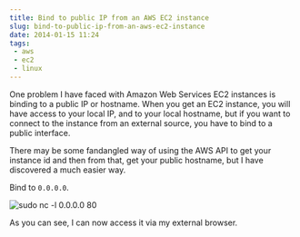 ---title: Bind to public IP from an AWS EC2 instanceslug: bind-to-public-ip-from-an-aws-ec2-instancedate: 2014-01-15 11:24tags:  - aws - ec2 - linux---One problem I have faced with Amazon Web Services EC2 instances is binding to a public IP or hostname. When you get an EC2 instance, you will have access to your local IP, and to your local hostname, but if you want to connect to the instance from an external source, you have to bind to a public interface.

There may be some fandangled way of using the AWS API to get your instance id and then from that, get your public hostname, but I have discovered a much easier way. 

Bind to `0.0.0.0`.

![sudo nc -l 0.0.0.0 80](http://i.imgur.com/zyYHkpi.png)

As you can see, I can now access it via my external browser.